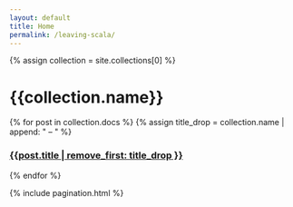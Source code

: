 ```yaml
---
layout: default
title: Home
permalink: /leaving-scala/
---
```


<div class="wrapper">
{% assign collection = site.collections[0] %}
<h1>{{collection.name}}</h1>
{% for post in collection.docs %}
  {% assign title_drop = collection.name | append: " – " %}
  <h3><a href="{{post.url | prepend: site.baseurl}}">{{post.title | remove_first: title_drop }}</a></h3>
{% endfor %}

  {% include pagination.html %}
</div>
